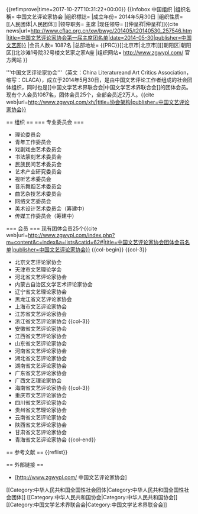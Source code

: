 {{refimprove|time=2017-10-27T10:31:22+00:00}}
{{Infobox 中国组织
|组织名稱= 中国文艺评论家协会
|组织標誌=
|成立年份= 2014年5月30日
|组织性质= [[人民团体|人民团体]]
|领导职务= 主席
|现任领导= [[仲呈祥|仲呈祥]]<ref>{{cite news|url=http://www.cflac.org.cn/xw/bwyc/201405/t20140530_257546.htm|title=中国文艺评论家协会第一届主席团名单|date=2014-05-30|publisher=中国文艺网}}</ref>
|会员人数= 1087名
|总部地址= {{PRC}}[[北京市|北京市]][[朝阳区|朝阳区]]北沙滩1号院32号楼文艺家之家A座
|组织网站= http://www.zgwypl.com/ 官方网站
}}

'''中国文艺评论家协会'''（英文：China Literatureand Art Critics Association，缩写：CLACA），成立于2014年5月30日，是由中国文艺评论工作者组成的社会团体组织，同时也是[[中国文学艺术界联合会|中国文学艺术界联合会]]的团体会员。现有个人会员1087名，团体会员25个，全部会员近2万人。<ref>{{cite web|url=http://www.zgwypl.com/xh/|title=协会架构|publisher=中国文艺评论家协会}}</ref>

== 组织 ==
=== 专业委员会 ===
* 理论委员会
* 青年工作委员会
* 戏剧戏曲艺术委员会
* 书法篆刻艺术委员会
* 民族民间艺术委员会
* 艺术产业研究委员会
* 视听艺术委员会
* 音乐舞蹈艺术委员会
* 曲艺杂技艺术委员会
* 网络文艺委员会
* 美术设计艺术委员会（筹建中）
* 传媒工作委员会（筹建中）

=== 会员 ===
现有团体会员25个<ref>{{cite web|url=http://www.zgwypl.com/index.php?m=content&c=index&a=lists&catid=62#|title=中国文艺评论家协会团体会员名单|publisher=中国文艺评论家协会}}</ref>
{{col-begin}}
{{col-3}}
* 北京文艺评论家协会
* 天津市文艺理论学会
* 河北省文艺评论家协会
* 内蒙古自治区文学艺术评论家协会
* 辽宁省文艺理论家协会
* 黑龙江省文艺评论家协会
* 上海市文艺评论家协会
* 江苏省文艺评论家协会
* 浙江省文艺评论家协会
{{col-3}}
* 安徽省文艺评论家协会
* 江西省文艺评论家协会
* 山东省文艺评论家协会
* 河南省文艺评论家协会
* 湖北省文艺评论家协会
* 湖南省文艺评论家协会
* 广东省文艺评论家协会
* 广西文艺理论家协会
* 海南省文艺评论家协会
{{col-3}}
* 重庆市文艺评论家协会
* 四川省文艺评论家协会
* 贵州省文艺理论家协会
* 云南省文艺评论家协会
* 陕西省文艺评论家协会
* 甘肃省文艺评论家协会
* 青海省文艺评论家协会
{{col-end}}

== 参考文献 ==
{{reflist}}

== 外部链接 ==
* [http://www.zgwypl.com/ 中国文艺评论家协会]

[[Category:中华人民共和国全国性社会团体|Category:中华人民共和国全国性社会团体]]
[[Category:中华人民共和国协会|Category:中华人民共和国协会]]
[[Category:中国文学艺术界联合会|Category:中国文学艺术界联合会]]